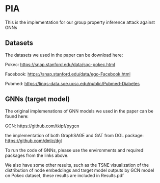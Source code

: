# PIA

This is the implementation for our group property inference attack against GNNs

## Datasets

The datasets we used in the paper can be download here:

Pokec: https://snap.stanford.edu/data/soc-pokec.html

Facebook: https://snap.stanford.edu/data/ego-Facebook.html

Pubmed: https://linqs-data.soe.ucsc.edu/public/Pubmed-Diabetes


## GNNs (target model)

The original implemenations of GNN models we used in the paper can be found here:

GCN: https://github.com/tkipf/pygcn

the implementation of both GraphSAGE and GAT from DGL package: https://github.com/dmlc/dgl

To run the code of GNNs, please use the environments and required packages from the links above.


We also have some other results, such as the TSNE visualization of the distribution of node embeddings and target model outputs by GCN model on Pokec dataset, these results are included in Results.pdf



